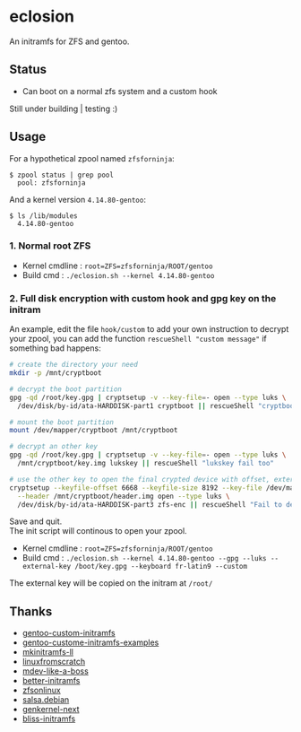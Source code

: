 # eclosion
An initramfs for ZFS and gentoo. 

## Status
+ Can boot on a normal zfs system and a custom hook

Still under building | testing :)

## Usage
For a hypothetical zpool named `zfsforninja`:

    $ zpool status | grep pool
      pool: zfsforninja

And a kernel version `4.14.80-gentoo`:

    $ ls /lib/modules
      4.14.80-gentoo

### 1. Normal root ZFS

+ Kernel cmdline : ` root=ZFS=zfsforninja/ROOT/gentoo `
+ Build cmd : ` ./eclosion.sh --kernel 4.14.80-gentoo `
### 2. Full disk encryption with custom hook and gpg key on the initram

An example, edit the file `hook/custom` to add your own instruction to decrypt your zpool, you can add the function `rescueShell "custom message"` if something bad happens:

```sh
# create the directory your need
mkdir -p /mnt/cryptboot

# decrypt the boot partition
gpg -qd /root/key.gpg | cryptsetup -v --key-file=- open --type luks \
  /dev/disk/by-id/ata-HARDDISK-part1 cryptboot || rescueShell "cryptboot fail to mount"

# mount the boot partition
mount /dev/mapper/cryptboot /mnt/cryptboot

# decrypt an other key
gpg -qd /root/key.gpg | cryptsetup -v --key-file=- open --type luks \
  /mnt/cryptboot/key.img lukskey || rescueShell "lukskey fail too"

# use the other key to open the final crypted device with offset, external header, etc...
cryptsetup --keyfile-offset 6668 --keyfile-size 8192 --key-file /dev/mapper/lukskey \
  --header /mnt/cryptboot/header.img open --type luks \
  /dev/disk/by-id/ata-HARDDISK-part3 zfs-enc || rescueShell "Fail to decrypt zfs-enc"
```
Save and quit.  
The init script will continous to open your zpool.

+ Kernel cmdline : ` root=ZFS=zfsforninja/ROOT/gentoo `
+ Build cmd : ` ./eclosion.sh --kernel 4.14.80-gentoo --gpg --luks --external-key /boot/key.gpg --keyboard fr-latin9 --custom `

The external key will be copied on the initram at `/root/`

## Thanks
+ [gentoo-custom-initramfs](https://wiki.gentoo.org/wiki/Custom_Initramfs)
+ [gentoo-custome-initramfs-examples](https://wiki.gentoo.org/wiki/Custom_Initramfs/Examples)
+ [mkinitramfs-ll](https://github.com/tokiclover/mkinitramfs-ll)
+ [linuxfromscratch](http://www.linuxfromscratch.org/blfs/view/svn/postlfs/initramfs.html)
+ [mdev-like-a-boss](https://github.com/slashbeast/mdev-like-a-boss)
+ [better-initramfs](https://github.com/slashbeast/better-initramfs)
+ [zfsonlinux](https://github.com/zfsonlinux/zfs/tree/master/contrib/initramfs)
+ [salsa.debian](https://salsa.debian.org/systemd-team/systemd/tree/master/debian/extra/initramfs-tools)
+ [genkernel-next](https://github.com/Sabayon/genkernel-next)
+ [bliss-initramfs](https://github.com/fearedbliss/bliss-initramfs)
